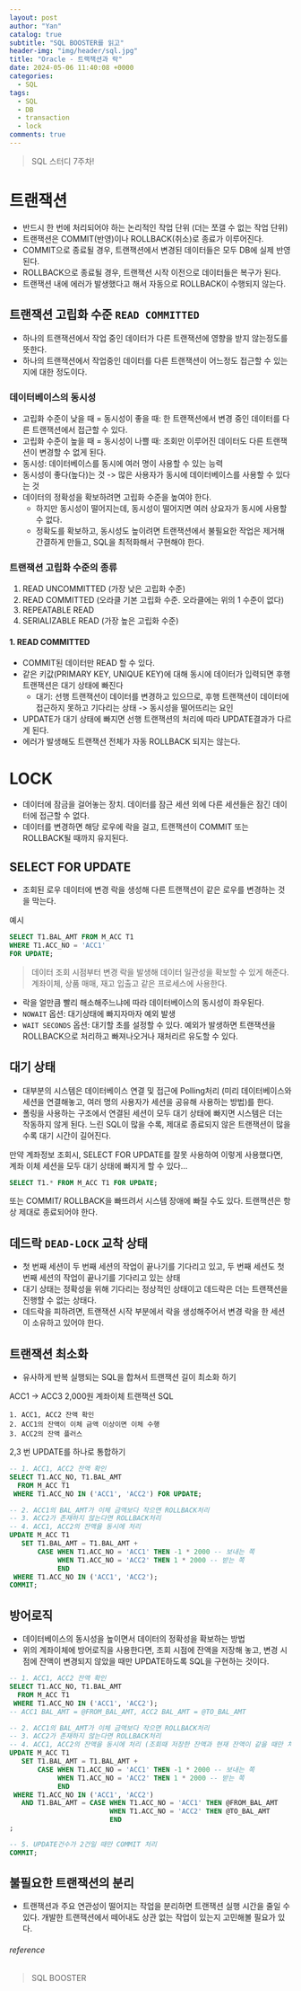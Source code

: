 ```yaml
---
layout: post
author: "Yan"
catalog: true
subtitle: "SQL BOOSTER를 읽고"
header-img: "img/header/sql.jpg"
title: "Oracle - 트랙잭션과 락"
date: 2024-05-06 11:40:08 +0000
categories:
  - SQL
tags:
  - SQL
  - DB
  - transaction
  - lock
comments: true
---
```


> SQL 스터디 7주차!

# 트랜잭션

- 반드시 한 번에 처리되어야 하는 논리적인 작업 단위 (더는 쪼갤 수 없는 작업 단위)
- 트랜잭션은 COMMIT(반영)이나 ROLLBACK(취소)로 종료가 이루어진다.
- COMMIT으로 종료될 경우, 트랜잭션에서 변경된 데이터들은 모두 DB에 실제 반영된다.
- ROLLBACK으로 종료될 경우, 트랜잭션 시작 이전으로 데이터들은 복구가 된다.
- 트랜잭션 내에 에러가 발생했다고 해서 자동으로 ROLLBACK이 수행되지 않는다.

## 트랜잭션 고립화 수준 `READ COMMITTED`

- 하나의 트랜잭션에서 작업 중인 데이터가 다른 트랜잭션에 영향을 받지 않는정도를 뜻한다.
- 하나의 트랜잭션에서 작업중인 데이터를 다른 트랜잭션이 어느정도 접근할 수 있는지에 대한 정도이다.

### 데이터베이스의 동시성

- 고립화 수준이 낮을 때 = 동시성이 좋을 때: 한 트랜잭션에서 변경 중인 데이터를 다른 트랜잭션에서 접근할 수 있다.
- 고립화 수준이 높을 때 = 동시성이 나쁠 때: 조회만 이루어진 데이터도 다른 트랜잭션이 변경할 수 없게 된다.
- 동시성: 데이터베이스를 동시에 여러 명이 사용할 수 있는 능력
- 동시성이 좋다(높다)는 것 -> 많은 사용자가 동시에 데이터베이스를 사용할 수 있다는 것 
- 데이터의 정확성을 확보하려면 고립화 수준을 높여야 한다.
  - 하지만 동시성이 떨어지는데, 동시성이 떨어지면 여러 상요자가 동시에 사용할 수 없다.
  - 정확도를 확보하고, 동시성도 높이려면 트랜잭션에서 불필요한 작업은 제거해 간결하게 만들고, SQL을 최적화해서 구현해야 한다.

### 트랜잭션 고립화 수준의 종류

1. READ UNCOMMITTED (가장 낮은 고립화 수준)
2. READ COMMITTED (오라클 기본 고립화 수준. 오라클에는 위의 1 수준이 없다)
3. REPEATABLE READ
4. SERIALIZABLE READ (가장 높은 고립화 수준)

#### 1. READ COMMITTED

- COMMIT된 데이터만 READ 할 수 있다.
- 같은 키값(PRIMARY KEY, UNIQUE KEY)에 대해 동시에 데이터가 입력되면 후행 트랜잭션은 대기 상태에 빠진다
  - 대기: 선행 트랜잭션이 데이터를 변경하고 있으므로, 후행 트랜잭션이 데이터에 접근하지 못하고 기다리는 상태 -> 동시성을 떨어뜨리는 요인
- UPDATE가 대기 상태에 빠지면 선행 트랜잭션의 처리에 따라 UPDATE결과가 다르게 된다.
- 에러가 발생해도 트랜잭션 전체가 자동 ROLLBACK 되지는 않는다.

# LOCK

- 데이터에 잠금을 걸어놓는 장치. 데이터를 잠근 세션 외에 다른 세션들은 잠긴 데이터에 접근할 수 없다.
- 데이터를 변경하면 해당 로우에 락을 걸고, 트랜잭션이 COMMIT 또는 ROLLBACK될 때까지 유지된다.

## SELECT FOR UPDATE

- 조회된 로우 데이터에 변경 락을 생성해 다른 트랜잭션이 같은 로우를 변경하는 것을 막는다.

예시

```SQL
SELECT T1.BAL_AMT FROM M_ACC T1
WHERE T1.ACC_NO = 'ACC1'
FOR UPDATE;
```

> 데이터 조회 시점부터 변경 락을 발생해 데이터 일관성을 확보할 수 있게 해준다. 계좌이체, 상품 매매, 재고 입출고 같은 프로세스에 사용한다.

- 락을 얼만큼 빨리 해소해주느냐에 따라 데이터베이스의 동시성이 좌우된다.
- `NOWAIT` 옵션: 대기상태에 빠지자마자 예외 발생
- `WAIT SECONDS` 옵션: 대기할 초를 설정할 수 있다. 예외가 발생하면 트랜잭션을 ROLLBACK으로 처리하고 빠져나오거나 재처리르 유도할 수 있다.

## 대기 상태

- 대부분의 시스템은 데이터베이스 연결 및 접근에 Polling처리 (미리 데이터베이스와 세션을 연결해놓고, 여러 명의 사용자가 세션을 공유해 사용하는 방법)를 한다.
- 폴링을 사용하는 구조에서 연결된 세션이 모두 대기 상태에 빠지면 시스템은 더는 작동하지 않게 된다. 느린 SQL이 많을 수록, 제대로 종료되지 않은 트랜잭션이 많을 수록 대기 시간이 길어진다.

만약 계좌정보 조회시, SELECT FOR UPDATE를 잘못 사용하여 이렇게 사용했다면, 계좌 이체 세션을 모두 대기 상태에 빠지게 할 수 있다...

```SQL
SELECT T1.* FROM M_ACC T1 FOR UPDATE;
```

또는 COMMIT/ ROLLBACK을 빠뜨려서 시스템 장애에 빠질 수도 있다. 트랜잭션은 항상 제대로 종료되어야 한다.

## 데드락 `DEAD-LOCK` 교착 상태

- 첫 번째 세션이 두 번째 세션의 작업이 끝나기를 기다리고 있고, 두 번째 세션도 첫 번째 세션의 작업이 끝나기를 기다리고 있는 상태
- 대기 상태는 정확성을 위해 기다리는 정상적인 상태이고 데드락은 더는 트랜잭션을 진행할 수 없는 상태다.
- 데드락을 피하려면, 트랜잭션 시작 부분에서 락을 생성해주어서 변경 락을 한 세션이 소유하고 있어야 한다.

## 트랜잭션 최소화

- 유사하게 반복 실행되는 SQL을 합쳐서 트랜잭션 길이 최소화 하기

ACC1 -> ACC3 2,000원 계좌이체 트랜잭션 SQL
```
1. ACC1, ACC2 잔액 확인
2. ACC1의 잔액이 이체 금액 이상이면 이체 수행
3. ACC2의 잔액 플러스
```

2,3 번 UPDATE를 하나로 통합하기
```SQL
-- 1. ACC1, ACC2 잔액 확인
SELECT T1.ACC_NO, T1.BAL_AMT
  FROM M_ACC T1
 WHERE T1.ACC_NO IN ('ACC1', 'ACC2') FOR UPDATE;

-- 2. ACC1의 BAL_AMT가 이체 금액보다 작으면 ROLLBACK처리
-- 3. ACC2가 존재하지 않는다면 ROLLBACK처리
-- 4. ACC1, ACC2의 잔액을 동시에 처리
UPDATE M_ACC T1
   SET T1.BAL_AMT = T1.BAL_AMT +
       CASE WHEN T1.ACC_NO = 'ACC1' THEN -1 * 2000 -- 보내는 쪽
            WHEN T1.ACC_NO = 'ACC2' THEN 1 * 2000 -- 받는 쪽
            END
 WHERE T1.ACC_NO IN ('ACC1', 'ACC2');
COMMIT;
```

## 방어로직

- 데이터베이스의 동시성을 높이면서 데이터의 정확성을 확보하는 방법
- 위의 계좌이체에 방어로직을 사용한다면, 조회 시점에 잔액을 저장해 놓고, 변경 시점에 잔액이 변경되지 않았을 때만 UPDATE하도록 SQL을 구현하는 것이다.

```SQL
-- 1. ACC1, ACC2 잔액 확인
SELECT T1.ACC_NO, T1.BAL_AMT
  FROM M_ACC T1
 WHERE T1.ACC_NO IN ('ACC1', 'ACC2');
-- ACC1 BAL_AMT = @FROM_BAL_AMT, ACC2 BAL_AMT = @TO_BAL_AMT

-- 2. ACC1의 BAL_AMT가 이체 금액보다 작으면 ROLLBACK처리
-- 3. ACC2가 존재하지 않는다면 ROLLBACK처리
-- 4. ACC1, ACC2의 잔액을 동시에 처리 (조회때 저장한 잔액과 현재 잔액이 같을 때만 처리하기)
UPDATE M_ACC T1
   SET T1.BAL_AMT = T1.BAL_AMT +
       CASE WHEN T1.ACC_NO = 'ACC1' THEN -1 * 2000 -- 보내는 쪽
            WHEN T1.ACC_NO = 'ACC2' THEN 1 * 2000 -- 받는 쪽
            END
 WHERE T1.ACC_NO IN ('ACC1', 'ACC2')
   AND T1.BAL_AMT = CASE WHEN T1.ACC_NO = 'ACC1' THEN @FROM_BAL_AMT
                         WHEN T1.ACC_NO = 'ACC2' THEN @TO_BAL_AMT
                         END
;

-- 5. UPDATE건수가 2건일 때만 COMMIT 처리
COMMIT;
```

## 불필요한 트랜잭션의 분리

- 트랜잭션과 주요 연관성이 떨어지는 작업을 분리하면 트랜잭션 실행 시간을 줄일 수 있다. 개발한 트랜잭션에서 떼어내도 상관 없는 작업이 있는지 고민해볼 필요가 있다.

###### reference

> SQL BOOSTER